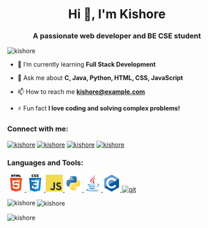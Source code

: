 <h1 align="center">Hi 👋, I'm Kishore</h1>
<h3 align="center">A passionate web developer and BE CSE student</h3>

<p align="left"> <img src="https://komarev.com/ghpvc/?username=kishore&label=Profile%20views&color=0e75b6&style=flat" alt="kishore" /> </p>

- 🌱 I’m currently learning **Full Stack Development**

- 💬 Ask me about **C, Java, Python, HTML, CSS, JavaScript**

- 📫 How to reach me **kishore@example.com**

- ⚡ Fun fact **I love coding and solving complex problems!**

<h3 align="left">Connect with me:</h3>
<p align="left">
<a href="https://linkedin.com/in/kishore" target="blank"><img align="center" src="https://cdn.jsdelivr.net/npm/simple-icons@v3/icons/linkedin.svg" alt="kishore" height="30" width="40" /></a>
<a href="https://twitter.com/kishore" target="blank"><img align="center" src="https://cdn.jsdelivr.net/npm/simple-icons@v3/icons/twitter.svg" alt="kishore" height="30" width="40" /></a>
<a href="https://fb.com/kishore" target="blank"><img align="center" src="https://cdn.jsdelivr.net/npm/simple-icons@v3/icons/facebook.svg" alt="kishore" height="30" width="40" /></a>
<a href="https://instagram.com/kishore" target="blank"><img align="center" src="https://cdn.jsdelivr.net/npm/simple-icons@v3/icons/instagram.svg" alt="kishore" height="30" width="40" /></a>
</p>

<h3 align="left">Languages and Tools:</h3>
<p align="left"> 
  <a href="https://www.w3.org/html/" target="_blank"> <img src="https://raw.githubusercontent.com/devicons/devicon/master/icons/html5/html5-original-wordmark.svg" alt="html5" width="40" height="40"/> </a> 
  <a href="https://www.w3schools.com/css/" target="_blank"> <img src="https://raw.githubusercontent.com/devicons/devicon/master/icons/css3/css3-original-wordmark.svg" alt="css3" width="40" height="40"/> </a> 
  <a href="https://developer.mozilla.org/en-US/docs/Web/JavaScript" target="_blank"> <img src="https://raw.githubusercontent.com/devicons/devicon/master/icons/javascript/javascript-original.svg" alt="javascript" width="40" height="40"/> </a> 
  <a href="https://www.python.org/" target="_blank"> <img src="https://raw.githubusercontent.com/devicons/devicon/master/icons/python/python-original.svg" alt="python" width="40" height="40"/> </a> 
  <a href="https://www.java.com/" target="_blank"> <img src="https://raw.githubusercontent.com/devicons/devicon/master/icons/java/java-original.svg" alt="java" width="40" height="40"/> </a> 
  <a href="https://www.cprogramming.com/" target="_blank"> <img src="https://raw.githubusercontent.com/devicons/devicon/master/icons/c/c-original.svg" alt="c" width="40" height="40"/> </a> 
  <a href="https://git-scm.com/" target="_blank"> <img src="https://www.vectorlogo.zone/logos/git-scm/git-scm-icon.svg" alt="git" width="40" height="40"/> </a> 
</p>

<p><img align="left" src="https://github-readme-stats.vercel.app/api/top-langs?username=kishore&show_icons=true&locale=en&layout=compact" alt="kishore" /></p>

<p>&nbsp;<img align="center" src="https://github-readme-stats.vercel.app/api?username=kishore&show_icons=true&locale=en" alt="kishore" /></p>

<p><img align="center" src="https://github-readme-streak-stats.herokuapp.com/?user=kishore&" alt="kishore" /></p>

